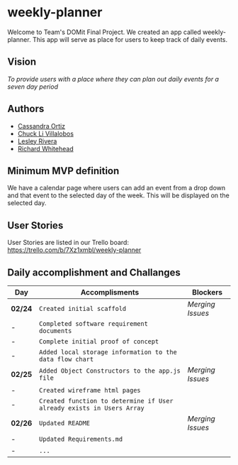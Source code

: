 # **weekly-planner**

Welcome to Team's DOMit Final Project. We created an app called weekly-planner. This app will serve as place for users to keep track of daily events. 

## **Vision**
*To provide users with a place where they can plan out daily events for a seven day period*

## **Authors** 
- [Cassandra Ortiz](https://github.com/cassandraortiz)
- [Chuck Li Villalobos](https://github.com/ticochuck)
- [Lesley Rivera](https://github.com/les1208)
- [Richard Whitehead](https://github.com/RichWhitehead)


## **Minimum MVP definition**
We have a calendar page where users can add an event from a drop down and that event to the selected day of the week. This will be displayed on the selected day.

## **User Stories** 
User Stories are listed in our Trello board: 
https://trello.com/b/7Xz1xmbl/weekly-planner


## **Daily accomplishment and Challanges**

Day | Accomplisments | Blockers
--- | --- | ---
**02/24** | `Created initial scaffold` | *Merging Issues*
- | `Completed software requirement documents` | 
- | `Complete initial proof of concept` | 
- | `Added local storage information to the data flow chart` | 
**02/25** | `Added Object Constructors to the app.js file` | *Merging Issues*
- | `Created wireframe html pages ` | 
- | `Created function to determine if User already exists in Users Array` | 
**02/26** | `Updated README` | *Merging Issues*
- | `Updated Requirements.md` |  
- | `...` | 

